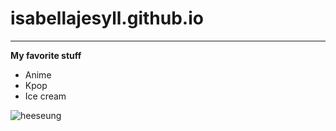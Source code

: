 # isabellajesyll.github.io
---
**My favorite stuff**
- Anime
- Kpop
- Ice cream

![heeseung](https://encrypted-tbn0.gstatic.com/images?q=tbn:ANd9GcRzyyhxoid0FfC0PrjZD6U3Xph6KGUFE-YULQ&usqp=CAU)

